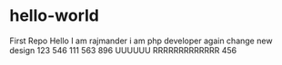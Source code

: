 # hello-world
First Repo
Hello I am rajmander 
i am php developer again change
new design
123
546
111
563
896
UUUUUU
RRRRRRRRRRRRR
456